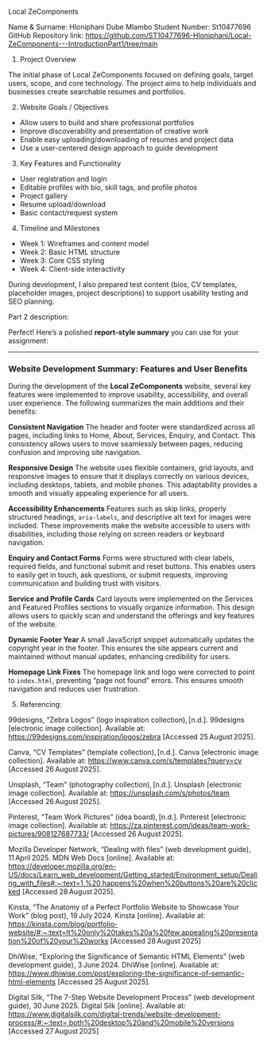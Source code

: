 Local ZeComponents 

Name & Surname: Hloniphani Dube Mlambo
Student Number: St10477696
GitHub Repository link: https://github.com/ST10477696-Hloniphani/Local-ZeComponents---IntroductionPart1/tree/main

1. Project Overview

The initial phase of Local ZeComponents focused on defining goals, target users, scope, and core technology. The project aims to help individuals and businesses create searchable resumes and portfolios.

2. Website Goals / Objectives

- Allow users to build and share professional portfolios
- Improve discoverability and presentation of creative work
- Enable easy uploading/downloading of resumes and project data
- Use a user-centered design approach to guide development

3. Key Features and Functionality

- User registration and login
- Editable profiles with bio, skill tags, and profile photos
- Project gallery
- Resume upload/download
- Basic contact/request system

4. Timeline and Milestones

- Week 1: Wireframes and content model
- Week 2: Basic HTML structure
- Week 3: Core CSS styling
- Week 4: Client-side interactivity

During development, I also prepared test content (bios, CV templates, placeholder images, project descriptions) to support usability testing and SEO planning.

Part 2 description:

Perfect! Here’s a polished **report-style summary** you can use for your assignment:

---

### Website Development Summary: Features and User Benefits

During the development of the **Local ZeComponents** website, several key features were implemented to improve usability, 
accessibility, and overall user experience. The following summarizes the main additions and their benefits:

 **Consistent Navigation**
   The header and footer were standardized across all pages, including links to Home, About, Services, Enquiry, and Contact. 
   This consistency allows users to move seamlessly between pages, reducing confusion and improving site navigation.

**Responsive Design**
   The website uses flexible containers, grid layouts, and responsive images to ensure that it displays correctly on various devices, 
   including desktops, tablets, and mobile phones. This adaptability provides a smooth and visually appealing experience for all users.

**Accessibility Enhancements**
   Features such as skip links, properly structured headings, `aria-labels`, and descriptive alt text for images were included. 
   These improvements make the website accessible to users with disabilities, including those relying on screen readers or keyboard navigation.

**Enquiry and Contact Forms**
   Forms were structured with clear labels, required fields, and functional submit and reset buttons. 
   This enables users to easily get in touch, ask questions, or submit requests, improving communication and building trust with visitors.

**Service and Profile Cards**
   Card layouts were implemented on the Services and Featured Profiles sections to visually organize information. 
   This design allows users to quickly scan and understand the offerings and key features of the website.

**Dynamic Footer Year**
   A small JavaScript snippet automatically updates the copyright year in the footer. This ensures the site appears 
   current and maintained without manual updates, enhancing credibility for users.

**Homepage Link Fixes**
   The homepage link and logo were corrected to point to `index.html`, preventing “page not found” errors. 
   This ensures smooth navigation and reduces user frustration.

5. Referencing:

99designs, “Zebra Logos” (logo inspiration collection), [n.d.]. 99designs [electronic image collection]. Available at: https://99designs.com/inspiration/logos/zebra
[Accessed 25 August 2025].

Canva, “CV Templates” (template collection), [n.d.]. Canva [electronic image collection]. Available at: https://www.canva.com/s/templates?query=cv
[Accessed 26 August 2025].

Unsplash, “Team” (photography collection), [n.d.]. Unsplash [electronic image collection]. Available at: https://unsplash.com/s/photos/team
[Accessed 26 August 2025].

 Pinterest, “Team Work Pictures” (idea board), [n.d.]. Pinterest [electronic image collection]. Available at: https://za.pinterest.com/ideas/team-work-pictures/908127687733/
[Accessed 26 August 2025].

Mozilla Developer Network, “Dealing with files” (web development guide), 11 April 2025. MDN Web Docs [online]. Available at: https://developer.mozilla.org/en-US/docs/Learn_web_development/Getting_started/Environment_setup/Dealing_with_files#:~:text=1.%20,happens%20when%20buttons%20are%20clicked 
[Accessed 28 August 2025].

Kinsta, “The Anatomy of a Perfect Portfolio Website to Showcase Your Work” (blog post), 19 July 2024. Kinsta [online]. Available at: https://kinsta.com/blog/portfolio-website/#:~:text=It%20only%20takes%20a%20few,appealing%20presentation%20of%20your%20works 
[Accessed 28 August 2025] 

DhiWise, “Exploring the Significance of Semantic HTML Elements” (web development guide), 3 June 2024. DhiWise [online]. Available at: https://www.dhiwise.com/post/exploring-the-significance-of-semantic-html-elements 
[Accessed 25 August 2025].

Digital Silk, “The 7-Step Website Development Process” (web development guide), 30 June 2025. Digital Silk [online]. Available at: https://www.digitalsilk.com/digital-trends/website-development-process/#:~:text=,both%20desktop%20and%20mobile%20versions 
[Accessed 27 August 2025] 
